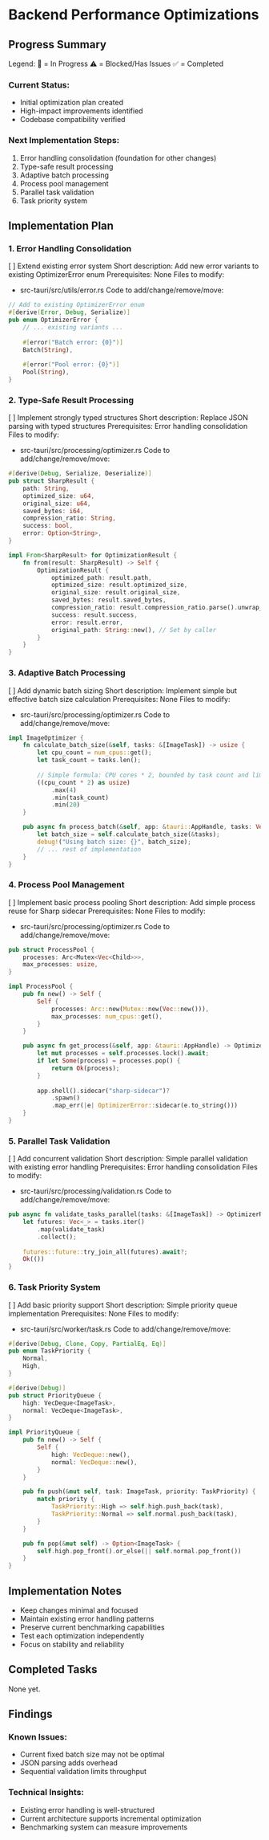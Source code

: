 # Backend Performance Optimizations

## Progress Summary

Legend:
🔄 = In Progress
⚠️ = Blocked/Has Issues
✅ = Completed

### Current Status:
- Initial optimization plan created
- High-impact improvements identified
- Codebase compatibility verified

### Next Implementation Steps:
1. Error handling consolidation (foundation for other changes)
2. Type-safe result processing
3. Adaptive batch processing
4. Process pool management
5. Parallel task validation
6. Task priority system

## Implementation Plan

### 1. Error Handling Consolidation

[ ] Extend existing error system
   Short description: Add new error variants to existing OptimizerError enum
   Prerequisites: None
   Files to modify:
   - src-tauri/src/utils/error.rs
   Code to add/change/remove/move:
   ```rust
   // Add to existing OptimizerError enum
   #[derive(Error, Debug, Serialize)]
   pub enum OptimizerError {
       // ... existing variants ...
       
       #[error("Batch error: {0}")]
       Batch(String),
       
       #[error("Pool error: {0}")]
       Pool(String),
   }
   ```

### 2. Type-Safe Result Processing

[ ] Implement strongly typed structures
   Short description: Replace JSON parsing with typed structures
   Prerequisites: Error handling consolidation
   Files to modify:
   - src-tauri/src/processing/optimizer.rs
   Code to add/change/remove/move:
   ```rust
   #[derive(Debug, Serialize, Deserialize)]
   pub struct SharpResult {
       path: String,
       optimized_size: u64,
       original_size: u64,
       saved_bytes: i64,
       compression_ratio: String,
       success: bool,
       error: Option<String>,
   }

   impl From<SharpResult> for OptimizationResult {
       fn from(result: SharpResult) -> Self {
           OptimizationResult {
               optimized_path: result.path,
               optimized_size: result.optimized_size,
               original_size: result.original_size,
               saved_bytes: result.saved_bytes,
               compression_ratio: result.compression_ratio.parse().unwrap_or(0.0),
               success: result.success,
               error: result.error,
               original_path: String::new(), // Set by caller
           }
       }
   }
   ```

### 3. Adaptive Batch Processing

[ ] Add dynamic batch sizing
   Short description: Implement simple but effective batch size calculation
   Prerequisites: None
   Files to modify:
   - src-tauri/src/processing/optimizer.rs
   Code to add/change/remove/move:
   ```rust
   impl ImageOptimizer {
       fn calculate_batch_size(&self, tasks: &[ImageTask]) -> usize {
           let cpu_count = num_cpus::get();
           let task_count = tasks.len();
           
           // Simple formula: CPU cores * 2, bounded by task count and limits
           ((cpu_count * 2) as usize)
               .max(4)
               .min(task_count)
               .min(20)
       }

       pub async fn process_batch(&self, app: &tauri::AppHandle, tasks: Vec<ImageTask>) -> OptimizerResult<Vec<OptimizationResult>> {
           let batch_size = self.calculate_batch_size(&tasks);
           debug!("Using batch size: {}", batch_size);
           // ... rest of implementation
       }
   }
   ```

### 4. Process Pool Management

[ ] Implement basic process pooling
   Short description: Add simple process reuse for Sharp sidecar
   Prerequisites: None
   Files to modify:
   - src-tauri/src/processing/optimizer.rs
   Code to add/change/remove/move:
   ```rust
   pub struct ProcessPool {
       processes: Arc<Mutex<Vec<Child>>>,
       max_processes: usize,
   }

   impl ProcessPool {
       pub fn new() -> Self {
           Self {
               processes: Arc::new(Mutex::new(Vec::new())),
               max_processes: num_cpus::get(),
           }
       }

       pub async fn get_process(&self, app: &tauri::AppHandle) -> OptimizerResult<Child> {
           let mut processes = self.processes.lock().await;
           if let Some(process) = processes.pop() {
               return Ok(process);
           }
           
           app.shell().sidecar("sharp-sidecar")?
               .spawn()
               .map_err(|e| OptimizerError::sidecar(e.to_string()))
       }
   }
   ```

### 5. Parallel Task Validation

[ ] Add concurrent validation
   Short description: Simple parallel validation with existing error handling
   Prerequisites: Error handling consolidation
   Files to modify:
   - src-tauri/src/processing/validation.rs
   Code to add/change/remove/move:
   ```rust
   pub async fn validate_tasks_parallel(tasks: &[ImageTask]) -> OptimizerResult<()> {
       let futures: Vec<_> = tasks.iter()
           .map(validate_task)
           .collect();
           
       futures::future::try_join_all(futures).await?;
       Ok(())
   }
   ```

### 6. Task Priority System

[ ] Add basic priority support
   Short description: Simple priority queue implementation
   Prerequisites: None
   Files to modify:
   - src-tauri/src/worker/task.rs
   Code to add/change/remove/move:
   ```rust
   #[derive(Debug, Clone, Copy, PartialEq, Eq)]
   pub enum TaskPriority {
       Normal,
       High,
   }

   #[derive(Debug)]
   pub struct PriorityQueue {
       high: VecDeque<ImageTask>,
       normal: VecDeque<ImageTask>,
   }

   impl PriorityQueue {
       pub fn new() -> Self {
           Self {
               high: VecDeque::new(),
               normal: VecDeque::new(),
           }
       }

       pub fn push(&mut self, task: ImageTask, priority: TaskPriority) {
           match priority {
               TaskPriority::High => self.high.push_back(task),
               TaskPriority::Normal => self.normal.push_back(task),
           }
       }

       pub fn pop(&mut self) -> Option<ImageTask> {
           self.high.pop_front().or_else(|| self.normal.pop_front())
       }
   }
   ```

## Implementation Notes
- Keep changes minimal and focused
- Maintain existing error handling patterns
- Preserve current benchmarking capabilities
- Test each optimization independently
- Focus on stability and reliability

## Completed Tasks

None yet.

## Findings

### Known Issues:
- Current fixed batch size may not be optimal
- JSON parsing adds overhead
- Sequential validation limits throughput

### Technical Insights:
- Existing error handling is well-structured
- Current architecture supports incremental optimization
- Benchmarking system can measure improvements